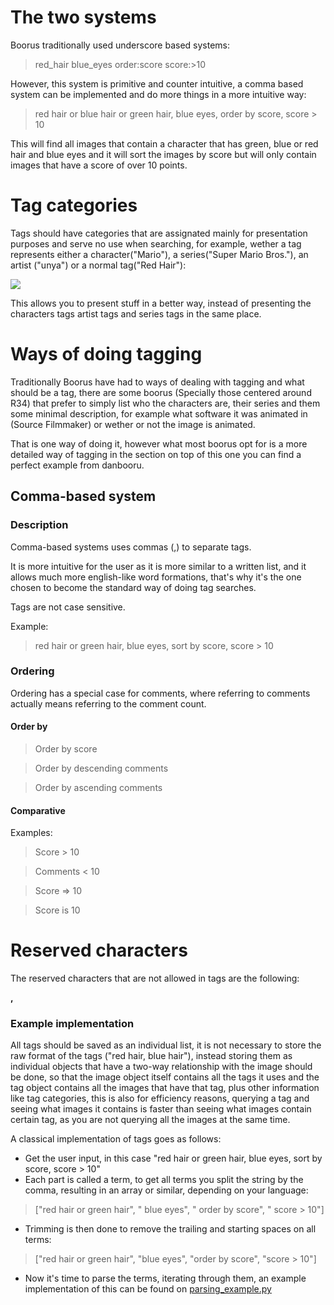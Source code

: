# The two systems
Boorus traditionally used underscore based systems:
> red_hair blue_eyes order:score score:>10

However, this system is primitive and counter intuitive, a comma based system can be implemented and do more things in a more intuitive way:

> red hair or blue hair or green hair, blue eyes, order by score, score > 10

This will find all images that contain a character that has green, blue or red hair and blue eyes and it will sort the images by score but will only contain images that have a score of over 10 points.

# Tag categories
Tags should have categories that are assignated mainly for presentation purposes and serve no use when searching, for example, wether a tag represents either a character("Mario"), a series("Super Mario Bros."), an artist ("unya") or a normal tag("Red Hair"):

![](https://i.imgur.com/inmnMk6.png)

This allows you to present stuff in a better way, instead of presenting the characters tags artist tags and series tags in the same place.

# Ways of doing tagging

Traditionally Boorus have had to ways of dealing with tagging and what should be a tag, there are some boorus (Specially those centered around R34) that prefer to simply list who the characters are, their series and them some minimal description, for example what software it was animated in (Source Filmmaker) or wether or not the image is animated.

That is one way of doing it, however what most boorus opt for is a more detailed way of tagging in the section on top of this one you can find a perfect example from danbooru.

## Comma-based system

### Description
Comma-based systems uses commas (,) to separate tags.

It is more intuitive for the user as it is more similar to a written list, and it allows much more english-like word formations, that's why it's the one chosen to become the standard way of doing tag searches.

Tags are not case sensitive.

Example:
>red hair or green hair, blue eyes, sort by score, score > 10

### Ordering
Ordering has a special case for comments, where referring to comments actually means referring to the comment count.
#### Order by
>Order by score

>Order by descending comments

>Order by ascending comments


#### Comparative
Examples:
> Score > 10

> Comments < 10

> Score => 10

> Score is 10

# Reserved characters
The reserved characters that are not allowed in tags are the following:

**,**

### Example implementation
All tags should be saved as an individual list, it is not necessary to store the raw format of the tags ("red hair, blue hair"), instead storing them as individual objects that have a two-way relationship with the image should be done, so that the image object itself contains all the tags it uses and the tag object contains all the images that have that tag, plus other information like tag categories, this is also for efficiency reasons, querying a tag and seeing what images it contains is faster than seeing what images contain certain tag, as you are not querying all the images at the same time.

A classical implementation of tags goes as follows:
* Get the user input, in this case "red hair or green hair, blue eyes, sort by score, score > 10"
* Each part is called a term, to get all terms you split the string by the comma, resulting in an array or similar, depending on your language:

>["red hair or green hair", " blue eyes", " order by score", " score > 10"]

* Trimming is then done to remove the trailing and starting spaces on all terms:
>["red hair or green hair", "blue eyes", "order by score", "score > 10"]

* Now it's time to parse the terms, iterating through them, an example implementation of this can be found on [parsing_example.py](parsing_example.py)
